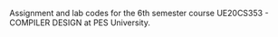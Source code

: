 Assignment and lab codes for the 6th semester course UE20CS353 - COMPILER DESIGN at PES University.
